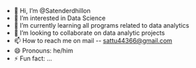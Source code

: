 - 👋 Hi, I’m @Satenderdhillon
- 👀 I’m interested in Data Science
- 🌱 I’m currently learning all programs related to data analytics
- 💞️ I’m looking to collaborate on  data analytic projects
- 📫 How to reach me on mail -- sattu44366@gmail.com
- 😄 Pronouns: he/him
- ⚡ Fun fact: ...

<!---
Satenderdhillon/Satenderdhillon is a ✨ special ✨ repository because its `README.md` (this file) appears on your GitHub profile.
You can click the Preview link to take a look at your changes.
--->
